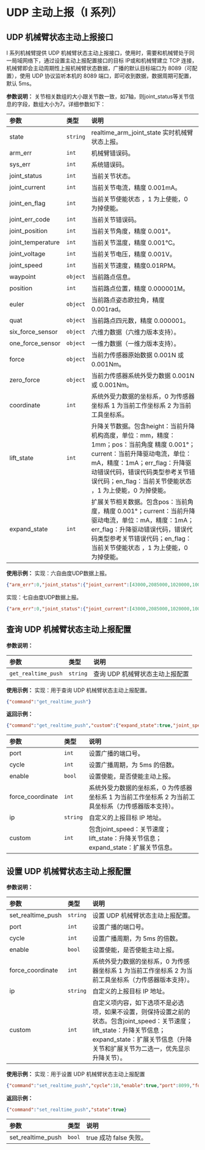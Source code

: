 # UDP 主动上报（I 系列）

## UDP 机械臂状态主动上报接口

I 系列机械臂提供 UDP 机械臂状态主动上报接口，使用时，需要和机械臂处于同一局域网络下，通过设置主动上报配置接口的目标 IP或和机械臂建立 TCP 连接，机械臂即会主动周期性上报机械臂状态数据，广播的默认目标端口为 8089（可配置），使用 UDP 协议监听本机的 8089 端口，即可收到数据，数据周期可配置，默认 5ms。

**参数说明：**
关节相关数组的大小跟关节数一致，如7轴，则joint_status等关节信息的字段，数组大小为7。详细参数如下：

|   参数    |   类型    |   说明    |
|   :--     |   :--     |   :--     |
|state|`string`|realtime_arm_joint_state 实时机械臂状态上报。|
|arm_err|`int`|机械臂错误码。|
|sys_err|`int`|系统错误码。|
|joint_status|`int`|当前关节状态。|
|joint_current|`int`|当前关节电流，精度 0.001mA。|
|joint_en_flag|`int`|当前关节使能状态 ，1 为上使能，0 为掉使能。|
|joint_err_code|`int`|当前关节错误码。|
|joint_position|`int`|当前关节角度，精度 0.001°。|
|joint_temperature|`int`|当前关节温度，精度 0.001℃。|
|joint_voltage|`int`|当前关节电压，精度 0.001V。|
|joint_speed|`int`|当前关节速度，精度0.01RPM。|
|waypoint|`object`|当前路点信息。|
|position|`int`|当前路点位置，精度 0.000001M。|
|euler|`object`|当前路点姿态欧拉角，精度 0.001rad。|
|quat|`object`|当前路点四元数，精度 0.000001。|
|six_force_sensor|`object`|六维力数据（六维力版本支持）。|
|one_force_sensor|`object`|一维力数据（一维力版本支持）。|
|force|`object`|当前力传感器原始数据 0.001N 或 0.001Nm。|
|zero_force|`object`|当前力传感器系统外受力数据 0.001N 或 0.001Nm。|
|coordinate|`int`|系统外受力数据的坐标系，0 为传感器坐标系 1 为当前工作坐标系 2 为当前工具坐标系。|
|lift_state|`int`|升降关节数据。包含height：当前升降机构高度，单位：mm，精度：1mm；pos：当前角度  精度 0.001°；current：当前升降驱动电流，单位：mA，精度：1mA；err_flag：升降驱动错误代码，错误代码类型参考关节错误代码；en_flag：当前关节使能状态 ，1 为上使能，0 为掉使能。|
|expand_state|`int`|扩展关节相关数据。包含pos：当前角度，精度 0.001°；current：当前升降驱动电流，单位：mA，精度：1mA；err_flag：升降驱动错误代码，错误代码类型参考关节错误代码；en_flag：当前关节使能状态 ，1 为上使能，0 为掉使能。|

**使用示例：**
实现：六自由度UDP数据上报。

```json
{"arm_err":0,"joint_status":{"joint_current":[43000,2085000,1020000,1000,257000,-57000],"joint_en_flag":[1,1,1,1,1,1],"joint_err_code":[0,0,0,0,0,0],"joint_position":[13434,-69764,2926,-4742,-45721,-223],"joint_temperature":[33000,35000,37000,36000,37000,39000],"joint_voltage":[22000,22000,22000,22000,22000,22000]},"six_force_sensor":{"force":[-13000,3799,-22393,-216,-408,481],"zero_force":[17476,10415,30827,5,2,2],"coordinate":1},"state":"realtime_arm_joint_state","sys_err":0,"waypoint":{"euler":[2935,2935,2935],"position":[578568,127709,345856],"quat":[-23405,824245,106348,555663]}}
```

实现：七自由度UDP数据上报。

```json
{"arm_err":0,"joint_status":{"joint_current":[43000,2085000,1020000,1000,257000,-57000,1000],"joint_en_flag":[1,1,1,1,1,1,1],"joint_err_code":[0,0,0,0,0,0,0],"joint_position":[13434,-69764,2926,-4742,-45721,-223,-223],"joint_temperature":[33000,35000,37000,36000,37000,39000,37000],"joint_voltage":[22000,22000,22000,22000,22000,22000,22000]},"six_force_sensor":{"force":[-13000,3799,-22393,-216,-408,481],"zero_force":[17476,10415,30827,5,2,2],"coordinate":1},"state":"realtime_arm_joint_state","sys_err":0,"waypoint":{"euler":[2935,2935,2935],"position":[578568,127709,345856],"quat":[-23405,824245,106348,555663]}}
```

## 查询 UDP 机械臂状态主动上报配置

**参数说明：**

|   参数    |   类型    |   说明    |
|   :--     |   :--     |   :--     |
|   `get_realtime_push`     |   `string`   |   查询 UDP 机械臂状态主动上报配置     |

**使用示例：**
实现：用于查询 UDP 机械臂状态主动上报配置。

```json
{"command":"get_realtime_push"}
```

**返回示例：**

```json
{"command":"get_realtime_push","custom":{"expand_state":true,"joint_speed":true,"lift_state":true},"cycle":100,"enable":true,"force_coordinate":2,"ip":"192.168.1.10","port":8099}
```

|   参数    |   类型    |   说明    |
|   :--     |   :--     |   :--     |
|port|`int`|设置广播的端口号。|
|cycle|`int`|设置广播周期，为 5ms 的倍数。|
|enable|`bool`|设置使能，是否使能主动上报。|
|force_coordinate|`int`|系统外受力数据的坐标系，0 为传感器坐标系 1 为当前工作坐标系 2 为当前工具坐标系（力传感器版本支持）。|
|ip|`string`|自定义的上报目标 IP 地址。|
|custom|`int`| 包含joint_speed：关节速度；lift_state：升降关节信息；expand_state：扩展关节信息。|

## 设置 UDP 机械臂状态主动上报配置

**参数说明：**

|   参数    |   类型    |   说明    |
|   :--     |   :--     |   :--     |
|set_realtime_push|   `string`   |   设置 UDP 机械臂状态主动上报配置。     |
|port|`int`|设置广播的端口号。|
|cycle|`int`|设置广播周期，为 5ms 的倍数。|
|enable|`bool`|设置使能，是否使能主动上报。|
|force_coordinate|`int`|系统外受力数据的坐标系，0 为传感器坐标系 1 为当前工作坐标系 2 为当前工具坐标系（力传感器版本支持）。|
|ip|`string`|自定义的上报目标 IP 地址。|
|custom|`int`| 自定义项内容，如下选项不是必选项，如果不设置，则保持设置之前的状态。包含joint_speed：关节速度；lift_state：升降关节信息；expand_state：扩展关节信息（升降关节和扩展关节为二选一，优先显示升降关节）。|

**使用示例：**
实现：用于设置 UDP 机械臂状态主动上报配置

```json
{"command":"set_realtime_push","cycle":10,"enable":true,"port":8099,"force_coordinate":2,"ip":"192.168.1.10"}
```

**返回示例：**

```json
{"command":"set_realtime_push","state":true}
```

|   参数    |   类型    |   说明    |
|   :--     |   :--     |   :--     |
|set_realtime_push|`bool`|true 成功  false  失败。|
